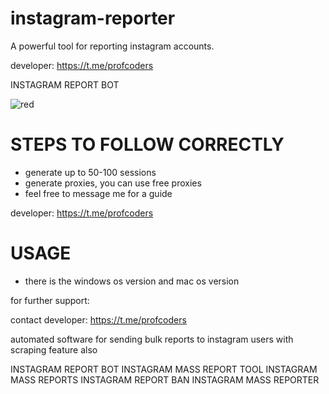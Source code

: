# instagram-reporter
A powerful tool for reporting instagram accounts.

developer: https://t.me/profcoders

INSTAGRAM REPORT BOT

![red](https://github.com/user-attachments/assets/64fa7546-fdf0-414d-a4ba-6b45df0944be)


# STEPS TO FOLLOW CORRECTLY
- generate up to 50-100 sessions
- generate proxies, you can use free proxies
- feel free to message me for a guide

developer: https://t.me/profcoders

# USAGE
- there is the windows os version and mac os version

for further support:

contact developer: https://t.me/profcoders

automated software for sending bulk reports to instagram users with scraping feature also

INSTAGRAM REPORT BOT
INSTAGRAM MASS REPORT TOOL
INSTAGRAM MASS REPORTS
INSTAGRAM REPORT BAN
INSTAGRAM MASS REPORTER
